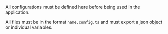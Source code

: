 All configurations must be defined here before being used in the application. 

All files must be in the format `name.config.ts` and must export a json object or individual variables. 